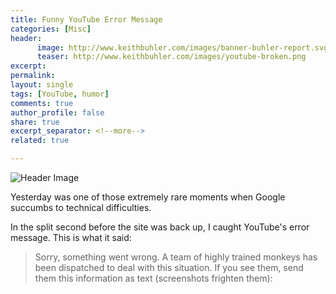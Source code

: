 ```yaml
---
title: Funny YouTube Error Message
categories: [Misc]
header:
      image: http://www.keithbuhler.com/images/banner-buhler-report.svg
      teaser: http://www.keithbuhler.com/images/youtube-broken.png
excerpt: 
permalink: 
layout: single
tags: [YouTube, humor]
comments: true
author_profile: false
share: true
excerpt_separator: <!--more-->
related: true

---
```


![Header Image](http://www.keithbuhler.com/images/youtube-broken.png)


Yesterday was one of those extremely rare moments when  Google succumbs to technical difficulties. 

In the split second before the site was back up, I caught YouTube's error message. This is what it said: 

> Sorry, something went wrong. 
> A team of highly trained monkeys has been dispatched to deal with this situation. 
> If you see them, send them this information as text (screenshots frighten them): 


